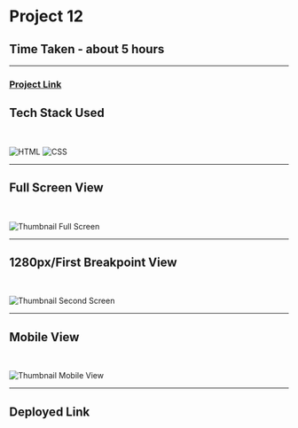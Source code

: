 # Project 12

## Time Taken - about 5 hours

***

### [Project Link](https://aryansharma15.github.io/business_solutions_landing/)

## Tech Stack Used

<br>

![HTML](https://img.shields.io/static/v1?label=&message=HTML&color=blue)
![CSS](https://img.shields.io/static/v1?label=&message=CSS&color=yellowgreen)

***

## Full Screen View

<br>

![Thumbnail Full Screen](./thumb_full.png)

***

## 1280px/First Breakpoint View

<br>

![Thumbnail Second Screen](./thumb_second.png)

***

## Mobile View

<br>

![Thumbnail Mobile View](./thumb_mobile%20(2).png)

***

## Deployed Link